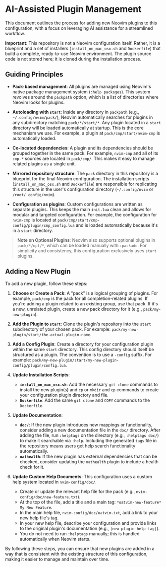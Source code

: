 # AI-Assisted Plugin Management

This document outlines the process for adding new Neovim plugins to this configuration, with a focus on leveraging AI assistance for a streamlined workflow.

**Important**: This repository is not a Neovim configuration itself. Rather, it is a blueprint and a set of installers (`install_on_mac_osx.sh` and `Dockerfile`) that build a complete, ready-to-use Neovim environment. The plugin source code is not stored here; it is cloned during the installation process.

## Guiding Principles

- **Pack-based management**: All plugins are managed using Neovim's native package management system (`:help packages`). This system revolves around the `packpath` option, which is a list of directories where Neovim looks for plugins.

- **Autoloading with `start`**: Inside any directory in `packpath` (e.g., `~/.config/nvim/pack/`), Neovim automatically searches for plugins in any subdirectory matching `pack/*/start/*`. Any plugin located in a `start` directory will be loaded automatically at startup. This is the core mechanism we use. For example, a plugin at `pack/cmp/start/nvim-cmp` is automatically loaded.

- **Co-located dependencies**: A plugin and its dependencies should be grouped together in the same pack. For example, `nvim-cmp` and all of its `cmp-*` sources are located in `pack/cmp/`. This makes it easy to manage related plugins as a single unit.

- **Mirrored repository structure**: The `pack` directory in this repository is a blueprint for the final Neovim configuration. The installation scripts (`install_on_mac_osx.sh` and `Dockerfile`) are responsible for replicating this structure in the user's configuration directory (`~/.config/nvim` or `/root/.config/nvim`).

- **Configuration as plugins**: Custom configurations are written as separate plugins. This keeps the main `init.lua` clean and allows for modular and targeted configuration. For example, the configuration for `nvim-cmp` is located at `pack/cmp/start/cmp-config/plugin/cmp_config.lua` and is loaded automatically because it's in a `start` directory.

> **Note on Optional Plugins**: Neovim also supports optional plugins in `pack/*/opt/*`, which can be loaded manually with `:packadd`. For simplicity and consistency, this configuration exclusively uses `start` plugins.

## Adding a New Plugin

To add a new plugin, follow these steps:

1.  **Choose or Create a Pack**: A "pack" is a logical grouping of plugins. For example, `pack/cmp` is the pack for all completion-related plugins. If you're adding a plugin related to an existing group, use that pack. If it's a new, unrelated plugin, create a new pack directory for it (e.g., `pack/my-new-plugin`).

2.  **Add the Plugin to `start`**: Clone the plugin's repository into the `start` subdirectory of your chosen pack. For example: `pack/my-new-plugin/start/the-actual-plugin-name`.

3.  **Add a Config Plugin**: Create a directory for your configuration plugin within the same `start` directory. This config directory should itself be structured as a plugin. The convention is to use a `-config` suffix. For example: `pack/my-new-plugin/start/my-new-plugin-config/plugin/config.lua`.

4.  **Update Installation Scripts**:
    -   **`install_on_mac_osx.sh`**: Add the necessary `git clone` commands to install the new plugin(s) and `cp` or `mkdir` and `cp` commands to create your configuration plugin directory and file.
    -   **`Dockerfile`**: Add the same `git clone` and `COPY` commands to the `Dockerfile`.

5.  **Update Documentation**:
    -   **`doc/`**: If the new plugin introduces new mappings or functionality, consider adding a new documentation file in the `doc/` directory. After adding the file, run `:helptags` on the directory (e.g., `:helptags doc/`) to make it searchable via `:help`. Including the generated `tags` file in the repository means users get help search functionality automatically.
    -   **`oathealth`**: If the new plugin has external dependencies that can be checked, consider updating the `oathealth` plugin to include a health check for it.

6.  **Update Custom Help Documents**: This configuration uses a custom help system located in `nvim-config/doc/`.
    -   Create or update the relevant help file for the pack (e.g., `nvim-config/doc/new-feature.txt`).
    -   At the top of the file, add a title and a main tag: `*oatvim-new-feature* My New Feature`.
    -   In the main help file, `nvim-config/doc/oatvim.txt`, add a link to your new help file's tag.
    -   In your new help file, describe your configuration and provide links to the original plugin's documentation (e.g., `|new-plugin-help-tag|`).
    -   You do not need to run `:helptags` manually; this is handled automatically when Neovim starts.

By following these steps, you can ensure that new plugins are added in a way that is consistent with the existing structure of this configuration, making it easier to manage and maintain over time. 